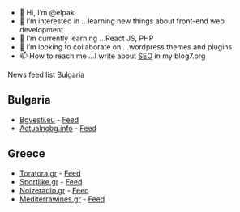 - 👋 Hi, I’m @elpak
- 👀 I’m interested in ...learning new things about front-end web development
- 🌱 I’m currently learning ...React JS, PHP
- 💞️ I’m looking to collaborate on ...wordpress themes and plugins
- 📫 How to reach me ...I write about [SEO](https://blog7.org/seo-uslugi/) in my blog7.org

<!---
elpak/elpak is a ✨ special ✨ repository because its `README.md` (this file) appears on your GitHub profile.
You can click the Preview link to take a look at your changes.
--->
News feed list Bulgaria

## Bulgaria

- [Bgvesti.eu](https://bgvesti.eu) - [Feed](https://bgvesti.eu/feed)
- [Actualnobg.info](https://actualnobg.info) - [Feed](https://actualnobg.info/feed)

## Greece

- [Toratora.gr](https://toratora.gr) - [Feed](https://toratora.gr/feed)
- [Sportlike.gr](https://sportlike.gr) - [Feed](https://sportlike.gr/feed)
- [Noizeradio.gr](https://noizeradio.gr) - [Feed](https://noizeradio.gr/feed)
- [Mediterrawines.gr](https://mediterrawines.gr) - [Feed](https://mediterrawines.gr/feed/)
